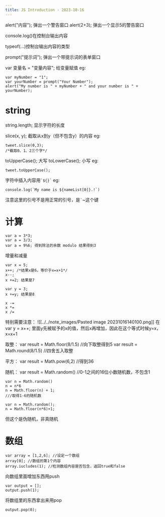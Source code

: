 ```yaml
---
title: JS Introduction - 2023-10-16
---
```


alert("内容"); 弹出一个警告窗口
alert(2+3); 弹出一个显示5的警告窗口

console.log()在控制台输出内容

typeof(...)控制台输出内容的类型

prompt("提示词"); 弹出一个带提示词的表单窗口

var 变量名 = "变量内容"; 给变量赋值
eg:
```
var myNumber = "1";
var yourNumber = prompt("Your Number");
alert("My number is " + myNumber + " and your number is " + yourNumber);
```

# string
string.length; 显示字符的长度

slice(x, y); 截取从x到y（但不包含y）的内容
eg:
```
tweet.slice(0,3);
/*截取0、1、2三个字*/
```

toUpperCase(); 大写
toLowerCase(); 小写
eg:
```
tweet.toUpperCase();
```

字符中插入内容用``` `${}` ```
eg:
```
console.log(`My name is ${nameList[0]}.!`)
```
注意这里的引号不是用正常的引号，是``` ` ```~这个键

# 计算
```
var a = 3*3;
var a = 3/3;
var a = 9%6; 得到除法的余数 modulo 结果得到3
```

增量和减量
```
var x = 5;
x++; /*结果x是6，等价于x=x+1*/
x--;
x +=2; 结果是7

var y = 3;
x +=y; 结果是8

x -=
x *=
x /=
```

特别需要注意：
![[../../note_images/Pasted image 20231016140100.png]]
在 var y = x++; 里面y先被赋予的x的值，然后x再增加，因此在这个等式时候y=x，x=x+1

取整：
var result = Math.floor(8/1.5) //向下取整得到5
var result = Math.round(8/1.5) //四舍五入取整

平方：
var result = Math.pow(6,2)   //得到36

随机：
var result = Math.random()   //0-1之间的16位小数随机数，不包含1
```
var n = Math.random()
n = n*6
n = Math.floor(n) + 1;
///取得1-6的随机数

var n = Math.random();
n = Math.floor(n*6)+1;
```
但这个是伪随机，非真随机

# 数组
```
var array = [1,2,6]; //设定一个数组
array[0]; //数组的第1个内容
array.iucludes(1); //检测数组内容是否包含，返回true和false
```

向数组里面增加东西用push
```
var output = [];
output.push(1);
```
将数组里的东西拿出来用pop
```
output.pop(0);
```


